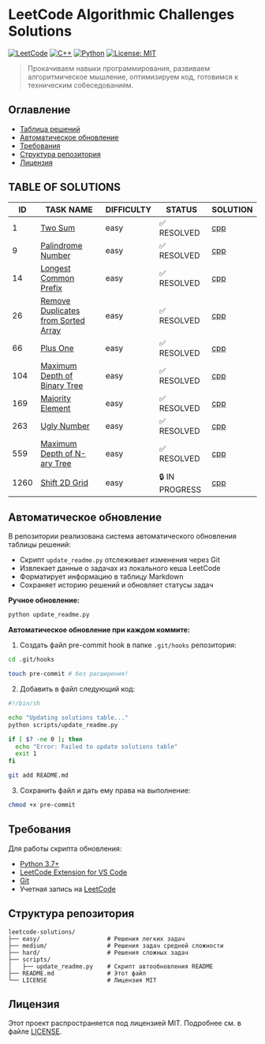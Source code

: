 # LeetCode Algorithmic Challenges Solutions

[![LeetCode](https://img.shields.io/badge/LeetCode-000000?style=for-the-badge&logo=LeetCode&logoColor=#d16c06)](https://leetcode.com/)
[![C++](https://img.shields.io/badge/C++-00599C?style=for-the-badge&logo=c%2B%2B&logoColor=white)](https://isocpp.org/)
[![Python](https://img.shields.io/badge/Python-3776AB?style=for-the-badge&logo=python&logoColor=white)](https://python.org/)
[![License: MIT](https://img.shields.io/badge/License-MIT-yellow.svg?style=for-the-badge)](https://opensource.org/licenses/MIT)

> Прокачиваем навыки программирования, развиваем алгоритмическое мышление, оптимизируем код, готовимся к техническим собеседованиям.

## Оглавление
- [Таблица решений](#table-of-solutions)
- [Автоматическое обновление](#автоматическое-обновление)
- [Требования](#требования)
- [Структура репозитория](#структура-репозитория)
- [Лицензия](#лицензия)

## TABLE OF SOLUTIONS

| ID | TASK NAME | DIFFICULTY | STATUS | SOLUTION |
|----|-----------|------------|--------|----------|
| 1 | [Two Sum](https://leetcode.com/problems/two-sum/description/) | easy | ✅ RESOLVED | [cpp](easy/1.two-sum.cpp) |
| 9 | [Palindrome Number](https://leetcode.com/problems/palindrome-number/description/) | easy | ✅ RESOLVED | [cpp](easy/9.palindrome-number.cpp) |
| 14 | [Longest Common Prefix](https://leetcode.com/problems/longest-common-prefix/description/) | easy | ✅ RESOLVED | [cpp](easy/14.longest-common-prefix.cpp) |
| 26 | [Remove Duplicates from Sorted Array](https://leetcode.com/problems/remove-duplicates-from-sorted-array/description/) | easy | ✅ RESOLVED | [cpp](easy/26.remove-duplicates-from-sorted-array.cpp) |
| 66 | [Plus One](https://leetcode.com/problems/plus-one/description/) | easy | ✅ RESOLVED | [cpp](easy/66.plus-one.cpp) |
| 104 | [Maximum Depth of Binary Tree](https://leetcode.com/problems/maximum-depth-of-binary-tree/description/) | easy | ✅ RESOLVED | [cpp](easy/104.maximum-depth-of-binary-tree.cpp) |
| 169 | [Majority Element](https://leetcode.com/problems/majority-element/description/) | easy | ✅ RESOLVED | [cpp](easy/169.majority-element.cpp) |
| 263 | [Ugly Number](https://leetcode.com/problems/ugly-number/description/) | easy | ✅ RESOLVED | [cpp](easy/263.ugly-number.cpp) |
| 559 | [Maximum Depth of N-ary Tree](https://leetcode.com/problems/maximum-depth-of-n-ary-tree/description/) | easy | ✅ RESOLVED | [cpp](easy/559.maximum-depth-of-n-ary-tree.cpp) |
| 1260 | [Shift 2D Grid](https://leetcode.com/problems/shift-2d-grid/description/) | easy | 🔒 IN PROGRESS | [cpp](easy/1260.shift-2-d-grid.cpp) |

<!-- Last updated: 14-07-2025 14:13:42 -->

## Автоматическое обновление
В репозитории реализована система автоматического обновления таблицы решений:
- Скрипт `update_readme.py` отслеживает изменения через Git
- Извлекает данные о задачах из локального кеша LeetCode
- Форматирует информацию в таблицу Markdown
- Сохраняет историю решений и обновляет статусы задач

**Ручное обновление:**
```bash
python update_readme.py
```

**Автоматическое обновление при каждом коммите:**

1. Создать файл pre-commit hook в папке `.git/hooks` репозитория:
```bash
cd .git/hooks

touch pre-commit # без расширения!
```

2. Добавить в файл следующий код:
```bash
#!/bin/sh

echo "Updating solutions table..."
python scripts/update_readme.py

if [ $? -ne 0 ]; then
  echo "Error: Failed to update solutions table"
  exit 1
fi

git add README.md
```

3. Сохранить файл и дать ему права на выполнение:
```bash
chmod +x pre-commit
```

## Требования
Для работы скрипта обновления:
- [Python 3.7+](https://www.python.org/downloads/)
- [LeetCode Extension for VS Code](https://marketplace.visualstudio.com/items?itemName=LeetCode.vscode-leetcode)
- [Git](https://git-scm.com/downloads)
- Учетная запись на [LeetCode](https://leetcode.com/)

## Структура репозитория
```
leetcode-solutions/
├── easy/                   # Решения легких задач
├── medium/                 # Решения задач средней сложности
├── hard/                   # Решения сложных задач
├── scripts/
│   ├── update_readme.py    # Скрипт автообновления README
├── README.md               # Этот файл
└── LICENSE                 # Лицензия MIT
```

## Лицензия
Этот проект распространяется под лицензией MIT. Подробнее см. в файле [LICENSE](LICENSE).
